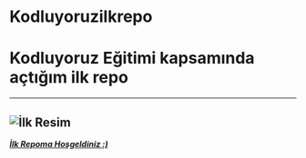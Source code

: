 # Kodluyoruzilkrepo

# Kodluyoruz Eğitimi kapsamında açtığım ilk repo
----------------------------------------------------------------------------
![İlk Resim](https://www.sha.com.tr/images/haberler/2019/04/kartal-yavrusu_1e8d1.jpg)
----------------------------------------------------------------------------
[***İlk Repoma Hoşgeldiniz :)*** ](https://github.com/KayrqTR/Kodluyoruzilkrepo)
